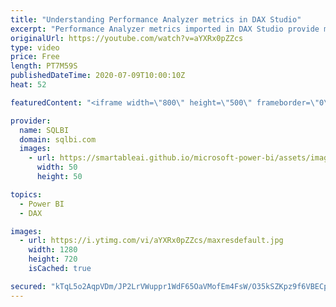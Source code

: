 ```yaml
---
title: "Understanding Performance Analyzer metrics in DAX Studio"
excerpt: "Performance Analyzer metrics imported in DAX Studio provide many details not available in Power BI Desktop. Learn the meaning of each number and how to use them to find report bottlenecks. How to learn DAX: https://www.sqlbi.com/guides/dax/ DAX Studio: https://daxstudio.org/"
originalUrl: https://youtube.com/watch?v=aYXRx0pZZcs
type: video
price: Free
length: PT7M59S
publishedDateTime: 2020-07-09T10:00:10Z
heat: 52

featuredContent: "<iframe width=\"800\" height=\"500\" frameborder=\"0\" src=\"https://www.youtube.com/embed/aYXRx0pZZcs\" allow=\"accelerometer; autoplay; encrypted-media; gyroscope; picture-in-picture\" allowfullscreen></iframe>"

provider:
  name: SQLBI
  domain: sqlbi.com
  images:
    - url: https://smartableai.github.io/microsoft-power-bi/assets/images/organizations/sqlbi.com-50x50.jpg
      width: 50
      height: 50

topics:
  - Power BI
  - DAX

images:
  - url: https://i.ytimg.com/vi/aYXRx0pZZcs/maxresdefault.jpg
    width: 1280
    height: 720
    isCached: true

secured: "kTqL5o2AqpVDm/JP2LrVWuppr1WdF65OaVMofEm4FsW/O35kSZKpz9f6VBECpj24FztKD+rlFVnMuo9o4HGkGtI2wMp3z89zlamHJhZdTbsG1+vNpIvt/eczd5AW7ZRFZnGQCm+TlQYMd09UqMBhY/E9HzEdntFI93IlDbbLNiD9tMhP0SwFz2bDylfqwKdUcqfj/5A1I+W5RL9tIPIKGKH9bObXGNet1jD611bgfHNhNwpG6JfTyklb9tjKkNg6fqDLfaRnhSdXHoVM9K2xUGdn9g/12rXC7Bux3AQO3gnGJy1rXwKxTANYOHTAwNsAwIbJc6lP1nXFhyOetmtFLstvT7L+r+/wpNo4BBbfjm/UTEj122souBOF6HhALwyG8u0yRAz9AHX73Nf0wLVHFzMmak9Lh5oz/gdmxyOdOrY=;BxHcm5CVW/rg5YgUx1LrWA=="
---
```


